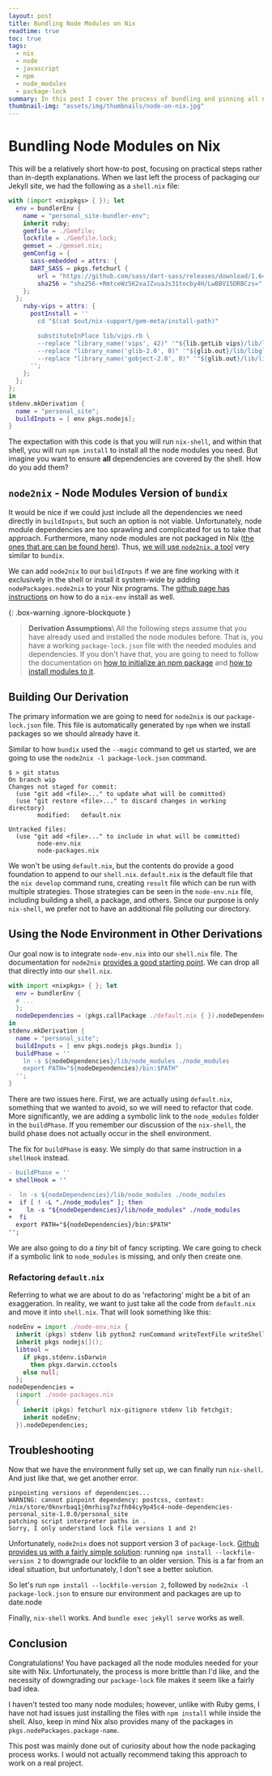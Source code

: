 ```yaml
---
layout: post
title: Bundling Node Modules on Nix
readtime: true
toc: true
tags:
  - nix
  - node
  - javascript
  - npm
  - node_modules
  - package-lock
summary: In this post I cover the process of bundling and pinning all node modules needed for a project using Nix. This is an extension of my earlier post on how to develop a Jekyll site on NixOS.
thumbnail-img: "assets/img/thumbnails/node-on-nix.jpg"
---
```


# Bundling Node Modules on Nix

This will be a relatively short how-to post, focusing on practical steps rather than in-depth explanations. When we last left the process of packaging our Jekyll site, we had the following as a `shell.nix` file:

```nix
with (import <nixpkgs> { }); let
  env = bundlerEnv {
    name = "personal_site-bundler-env";
    inherit ruby;
    gemfile = ./Gemfile;
    lockfile = ./Gemfile.lock;
    gemset = ./gemset.nix;
    gemConfig = {
      sass-embedded = attrs: {
      DART_SASS = pkgs.fetchurl {
        url = "https://github.com/sass/dart-sass/releases/download/1.64.2/dart-sass-1.64.2-linux-x64.tar.gz";
        sha256 = "sha256-+RmtceWz5K2xaJZvuaJs31tocby4H/LwBBV15DRBCzs=";
    };
  };
    ruby-vips = attrs: {
      postInstall = ''
        cd "$(cat $out/nix-support/gem-meta/install-path)"

        substituteInPlace lib/vips.rb \
        --replace "library_name('vips', 42)" '"${lib.getLib vips}/lib/libvips${stdenv.hostPlatform.extensions.sharedLibrary}"' \
        --replace "library_name('glib-2.0', 0)" '"${glib.out}/lib/libglib-2.0${stdenv.hostPlatform.extensions.sharedLibrary}"' \
        --replace "library_name('gobject-2.0', 0)" '"${glib.out}/lib/libgobject-2.0${stdenv.hostPlatform.extensions.sharedLibrary}"'
      '';
    };
  };
};
in
stdenv.mkDerivation {
  name = "personal_site";
  buildInputs = [ env pkgs.nodejs];
}
```

The expectation with this code is that you will run `nix-shell`, and within that shell, you will run `npm install` to install all the node modules you need. But imagine you want to ensure **all** dependencies are covered by the shell. How do you add them?

## `node2nix` - Node Modules Version of `bundix`

It would be nice if we could just include all the dependencies we need directly in `buildInputs`, but such an option is not viable. Unfortunately, node module dependencies are too sprawling and complicated for us to take that approach. Furthermore, many node modules are not packaged in Nix ([the ones that are can be found here](https://search.nixos.org/packages#?channel=23.05&from=0&size=50&sort=relevance&type=packages&query=nodePackages)). Thus, [we will use `node2nix`, a tool](https://github.com/svanderburg/node2nix) very similar to `bundix`.

We can add `node2nix` to our `buildInputs` if we are fine working with it exclusively in the shell or install it system-wide by adding `nodePackages.node2nix` to your Nix programs. The [github page has instructions](https://github.com/svanderburg/node2nix#installation) on how to do a `nix-env` install as well.

{: .box-warning .ignore-blockquote }

<!-- prettier-ignore -->
>**Derivation Assumptions**\\
> All the following steps assume that you have already used and installed the node modules before. That is, you have a working `package-lock.json` file with the needed modules and dependencies. If you don't have that, you are going to need to follow the documentation on [how to initialize an npm package](https://docs.npmjs.com/cli/v9/commands/npm-init) and [how to install modules to it](https://docs.npmjs.com/cli/v9/commands/npm-install).

## Building Our Derivation

The primary information we are going to need for `node2nix` is our `package-lock.json` file. This file is automatically generated by `npm` when we install packages so we should already have it.

Similar to how `bundix` used the `--magic` command to get us started, we are going to use the `node2nix -l package-lock.json` command.

```console
$ > git status
On branch wip
Changes not staged for commit:
  (use "git add <file>..." to update what will be committed)
  (use "git restore <file>..." to discard changes in working directory)
        modified:   default.nix

Untracked files:
  (use "git add <file>..." to include in what will be committed)
        node-env.nix
        node-packages.nix
```

We won't be using `default.nix`, but the contents do provide a good foundation to append to our `shell.nix`. `default.nix` is the default file that the `nix develop` command runs, creating `result` file which can be run with multiple strategies. Those strategies can be seen in the `node-env.nix` file, including building a shell, a package, and others. Since our purpose is only `nix-shell`, we prefer not to have an additional file polluting our directory.

## Using the Node Environment in Other Derivations

Our goal now is to integrate `node-env.nix` into our `shell.nix` file. The documentation for `node2nix` [provides a good starting point](https://github.com/svanderburg/node2nix#using-the-nodejs-environment-in-other-nix-derivations). We can drop all that directly into our `shell.nix`.

```nix
with import <nixpkgs> { }; let
  env = bundlerEnv {
  # ...
  };
  nodeDependencies = (pkgs.callPackage ./default.nix { }).nodeDependencies;
in
stdenv.mkDerivation {
  name = "personal_site";
  buildInputs = [ env pkgs.nodejs pkgs.bundix ];
  buildPhase = ''
    ln -s ${nodeDependencies}/lib/node_modules ./node_modules
    export PATH="${nodeDependencies}/bin:$PATH"
  '';
}
```

There are two issues here. First, we are actually using `default.nix`, something that we wanted to avoid, so we will need to refactor that code. More significantly, we are adding a symbolic link to the `node_modules` folder in the `buildPhase`. If you remember our discussion of the `nix-shell`, the build phase does not actually occur in the shell environment.

The fix for `buildPhase` is easy. We simply do that same instruction in a `shellHook` instead.

```diff
- buildPhase = ''
+ shellHook = ''

-  ln -s ${nodeDependencies}/lib/node_modules ./node_modules
+  if [ ! -L "./node_modules" ]; then
+    ln -s "${nodeDependencies}/lib/node_modules" ./node_modules
+  fi
  export PATH="${nodeDependencies}/bin:$PATH"
'';
```

We are also going to do a _tiny_ bit of fancy scripting. We care going to check if a symbolic link to `node_modules` is missing, and only then create one.

### Refactoring `default.nix`

Referring to what we are about to do as 'refactoring' might be a bit of an exaggeration. In reality, we want to just take all the code from `default.nix` and move it into `shell.nix`. That will look something like this:

```nix
nodeEnv = import ./node-env.nix {
  inherit (pkgs) stdenv lib python2 runCommand writeTextFile writeShellScript;
  inherit pkgs nodejs[]();
  libtool =
    if pkgs.stdenv.isDarwin
      then pkgs.darwin.cctools
    else null;
  };
nodeDependencies =
  (import ./node-packages.nix
  {
    inherit (pkgs) fetchurl nix-gitignore stdenv lib fetchgit;
    inherit nodeEnv;
  }).nodeDependencies;
```

## Troubleshooting

Now that we have the environment fully set up, we can finally run `nix-shell`. And just like that, we get another error.

```console
pinpointing versions of dependencies...
WARNING: cannot pinpoint dependency: postcss, context: /nix/store/0knvrbaq1j0mrhisg7xzfh04cy9p45c4-node-dependencies-personal_site-1.0.0/personal_site
patching script interpreter paths in .
Sorry, I only understand lock file versions 1 and 2!
```

Unfortunately, `node2nix` does not support version 3 of `package-lock`. [Github provides us with a fairly simple solution](https://github.com/svanderburg/node2nix/issues/312): running `npm install --lockfile-version 2` to downgrade our lockfile to an older version. This is a far from an ideal situation, but unfortunately, I don't see a better solution.

So let's run `npm install --lockfile-version 2`, followed by `node2nix -l package-lock.json` to ensure our environment and packages are up to date.node

Finally, `nix-shell` works. And `bundle exec jekyll serve` works as well.

## Conclusion

Congratulations! You have packaged all the node modules needed for your site with Nix. Unfortunately, the process is more brittle than I'd like, and the necessity of downgrading our `package-lock` file makes it seem like a fairly bad idea.

I haven't tested too many node modules; however, unlike with Ruby gems, I have not had issues just installing the files with `npm install` while inside the shell. Also, keep in mind Nix also provides many of the packages in `pkgs.nodePackages.package-name`.

This post was mainly done out of curiosity about how the node packaging process works. I would not actually recommend taking this approach to work on a real project.
